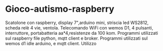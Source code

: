 # Gioco-autismo-raspberry
Scatolone con raspberry,  display 7",arduino mini, striscia led WS2812, scheda relè 4 vie, ventola.
Telecomando WiFi con wemos D1, 4 pulsanti, interruttore, portabatteria aa*4,resistenze da 100 kom. 
Programmi utilizzati sul raspberry file python, mqtt client e broker.
Programmi utilizzati sul wemos d1 idle arduino, e mqtt client.
Utilizzo
